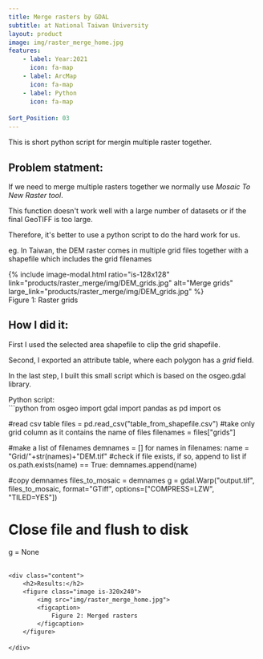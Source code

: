 ```yaml
---
title: Merge rasters by GDAL
subtitle: at National Taiwan University
layout: product
image: img/raster_merge_home.jpg
features:
    - label: Year:2021
      icon: fa-map
    - label: ArcMap
      icon: fa-map
    - label: Python
      icon: fa-map

Sort_Position: 03
---
```

This is short python script for mergin multiple raster together.

<div class="content">
	<h2>Problem statment:</h2>
	<p>If we need to merge multiple rasters together we normally use <em>Mosaic To New Raster tool</em>.</p>
	<p>This function doesn't work well with a large number of datasets or if the final GeoTIFF is too large.</p>
	<p>Therefore, it's better to use a python script to do the hard work for us.</p>
	<p></p>
	<p>eg. In Taiwan, the DEM raster comes in multiple grid files together with a shapefile which includes the grid filenames</p>
	{% include image-modal.html ratio="is-128x128" link="products/raster_merge/img/DEM_grids.jpg" alt="Merge grids" large_link="products/raster_merge/img/DEM_grids.jpg" %}
		<figcaption>
			Figure 1: Raster grids
	    </figcaption>
	<h2>How I did it:</h2>
	<p>First I used the selected area shapefile to clip the grid shapefile.</p>
	<p>Second, I exported an attribute table, where each polygon has a <em>grid</em> field.</p>
	<p>In the last step, I built this small script which is based on the osgeo.gdal library.</p>
</div>
<div class="block">
Python script:
</div>
```python
from osgeo import gdal
import pandas as pd
import os

#read csv table 
files = pd.read_csv("table_from_shapefile.csv")
#take only grid column as it contains the name of files
filenames = files["grids"]

#make a list of filenames
demnames = []
for names in filenames:
    name = "Grid/"+str(names)+"DEM.tif"
    #check if file exists, if so, append to list
    if os.path.exists(name) == True:
         demnames.append(name)

#copy demnames
files_to_mosaic = demnames
g = gdal.Warp("output.tif", files_to_mosaic, format="GTiff",
              options=["COMPRESS=LZW", "TILED=YES"]) 

# Close file and flush to disk
g = None 
```

<div class="content">
	<h2>Results:</h2>
	<figure class="image is-320x240">
		<img src="img/raster_merge_home.jpg">
		<figcaption>
			Figure 2: Merged rasters
	    </figcaption>
	</figure>

</div>


